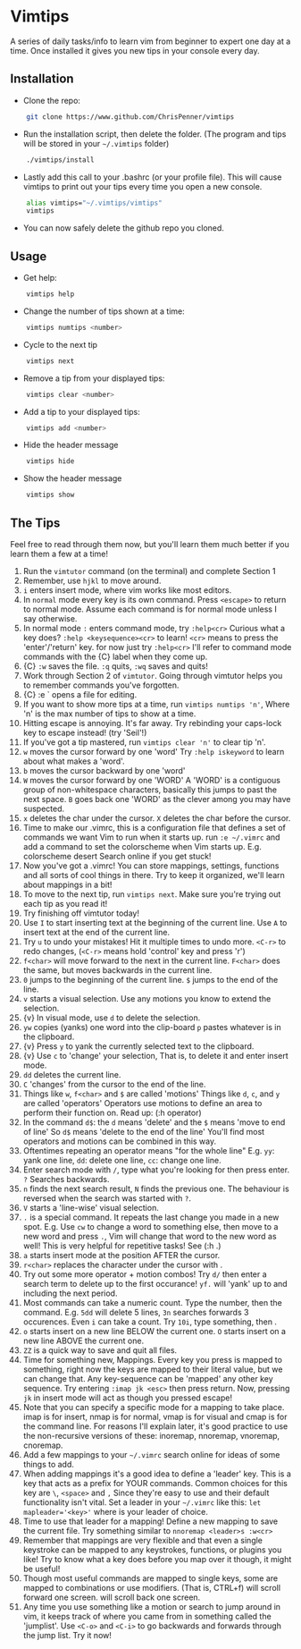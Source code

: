 # Vimtips
A series of daily tasks/info to learn vim from beginner to expert one day at a time.
Once installed it gives you new tips in your console every day.

## Installation
- Clone the repo:
```bash
    git clone https://www.github.com/ChrisPenner/vimtips
```

- Run the installation script, then delete the folder.
(The program and tips will be stored in your `~/.vimtips` folder)

```bash
    ./vimtips/install
```

- Lastly add this call to your .bashrc (or your profile file).
    This will cause vimtips to print out your tips every time you open a new
    console.

```bash
    alias vimtips="~/.vimtips/vimtips"
    vimtips
```

- You can now safely delete the github repo you cloned.

## Usage
- Get help:

```bash
    vimtips help
```

- Change the number of tips shown at a time:

```bash
    vimtips numtips <number>
```

- Cycle to the next tip

```bash
    vimtips next
```

- Remove a tip from your displayed tips:

```bash
    vimtips clear <number>
```

- Add a tip to your displayed tips:

```bash
    vimtips add <number>
```

- Hide the header message

```bash
    vimtips hide
```

- Show the header message

```bash
    vimtips show
```

## The Tips
Feel free to read through them now, but you'll learn them much better if you learn
them a few at a time!

1. Run the `vimtutor` command (on the terminal) and complete Section 1
2. Remember, use `hjkl` to move around.
3. `i` enters insert mode, where vim works like most editors.
4. In `normal` mode every key is its own command.
    Press `<escape>` to return to normal mode.
    Assume each command is for normal mode unless I say otherwise.
5. In normal mode `:` enters command mode, try `:help<cr>`
    Curious what a key does? `:help <keysequence><cr>` to learn!
    `<cr>` means to press the 'enter'/'return' key.
    for now just try `:help<cr>`
    I'll refer to command mode commands with the {C} label when they come up.
6. {C} `:w` saves the file. `:q` quits, `:wq` saves and quits!
7. Work through Section 2 of `vimtutor`.
    Going through vimtutor helps you to remember commands you've forgotten.
8. {C} :e <file>` opens a file for editing.
9. If you want to show more tips at a time, run `vimtips numtips 'n'`,
    Where 'n' is the max number of tips to show at a time.
11. Hitting escape is annoying. It's far away.
     Try rebinding your caps-lock key to escape instead! (try 'Seil'!)
12. If you've got a tip mastered, run `vimtips clear 'n'` to clear tip 'n'.
13. `w` moves the cursor forward by one 'word'
     Try `:help iskeyword` to learn about what makes a 'word'.
14. `b` moves the cursor backward by one 'word'
15. `W` moves the cursor forward by one 'WORD'
     A 'WORD' is a contiguous group of non-whitespace characters,
     basically this jumps to past the next space.
     `B` goes back one 'WORD' as the clever among you may have suspected.
16. `x` deletes the char under the cursor.
     `X` deletes the char before the cursor.
17. Time to make our .vimrc, this is a configuration file that defines a set
     of commands we want Vim to run when it starts up. run `:e ~/.vimrc` and
     add a command to set the colorscheme when Vim starts up.
     E.g. colorscheme desert
     Search online if you get stuck!
18. Now you've got a .vimrc! You can store mappings, settings, functions and
     all sorts of cool things in there. Try to keep it organized, we'll learn
     about mappings in a bit!
17. To move to the next tip, run `vimtips next`.
     Make sure you're trying out each tip as you read it!
18. Try finishing off vimtutor today!
19. Use `I` to start inserting text at the beginning of the current line.
     Use `A` to insert text at the end of the current line.
20. Try `u` to undo your mistakes! Hit it multiple times to undo more.
     `<C-r>` to redo changes, (`<C-r>` means hold 'control' key and press 'r')
21. `f<char>` will move forward to the next <char> in the current line.
     `F<char>` does the same, but moves backwards in the current line.
22. `0` jumps to the beginning of the current line.
     `$` jumps to the end of the line.
23. `v` starts a visual selection.
     Use any motions you know to extend the selection.
24. {v} In visual mode, use `d` to delete the selection.
25. `yw` copies (yanks) one word into the clip-board
     `p` pastes whatever is in the clipboard.
26. {v} Press `y` to yank the currently selected text to the clipboard.
27. {v} Use `c` to 'change' your selection,
     That is, to delete it and enter insert mode.
28. `dd` deletes the current line.
29. `C` 'changes' from the cursor to the end of the line.
30. Things like `w`, `f<char>` and `$` are called 'motions'
     Things like `d`, `c`, and `y` are called 'operators'
     Operators use motions to define an area to perform their function on.
     Read up: (:h operator)
31. In the command `d$`:
     the `d` means 'delete' and the `$` means 'move to end of line'
     So `d$` means 'delete to the end of the line'
     You'll find most operators and motions can be combined in this way.
32. Oftentimes repeating an operator means "for the whole line"
     E.g. `yy`: yank one line, `dd`: delete one line, `cc`: change one line.
33. Enter search mode with `/`, type what you're looking for then press enter.
     `?` Searches backwards.
34. `n` finds the next search result, `N` finds the previous one.
     The behaviour is reversed when the search was started with `?`.
35. `V` starts a 'line-wise' visual selection.
36. `.` is a special command.
     It repeats the last change you made in a new spot.
     E.g. Use `cw` to change a word to something else, then move to a new word
     and press `.`, Vim will change that word to the new word as well!
     This is very helpful for repetitive tasks! See (:h .)
37. `a` starts insert mode at the position AFTER the cursor.
38. `r<char>` replaces the character under the cursor with <char>.
39. Try out some more operator + motion combos!
     Try `d/` then enter a search term to delete up to the first occurance!
     `yf.` will 'yank' up to and including the next period.
39. Most commands can take a numeric count. Type the number, then the command.
     E.g. `5dd` will delete 5 lines, `3n` searches forwards 3 occurences.
     Even `i` can take a count. Try `10i`, type something, then <esc>.
40. `o` starts insert on a new line BELOW the current one.
     `O` starts insert on a new line ABOVE the current one.
41. `ZZ` is a quick way to save and quit all files.
42. Time for something new, Mappings. Every key you press is mapped to
     something, right now the keys are mapped to their literal value, but we can
     change that. Any key-sequence can be 'mapped' any other key sequence.
     Try entering `:imap jk <esc>` then press return.
     Now, pressing `jk` in insert mode will act as though you pressed escape!
43. Note that you can specify a specific mode for a mapping to take place.
     imap is for insert, nmap is for normal, vmap is for visual and cmap is for
     the command line. For reasons I'll explain later, it's good practice to
     use the non-recursive versions of these:
     inoremap, nnoremap, vnoremap, cnoremap.
44. Add a few mappings to your `~/.vimrc` search online for ideas of some
     things to add.
45. When adding mappings it's a good idea to define a 'leader' key.
     This is a key that acts as a prefix for YOUR commands.
     Common choices for this key are `\`, `<space>` and `,`
     Since they're easy to use and their default functionality isn't vital.
     Set a leader in your `~/.vimrc` like this: `let mapleader='<key>'`
     where <key> is your leader of choice.
46. Time to use that leader for a mapping!
     Define a new mapping to save the current file.
     Try something similar to `nnoremap <leader>s :w<cr>`
47. Remember that mappings are very flexible and that even a single keystroke
     can be mapped to any keystrokes, functions, or plugins you like!
     Try to know what a key does before you map over it though, it might be
     useful!
48. Though most useful commands are mapped to single keys, some are mapped to
     combinations or use modifiers.
     <C-f> (That is, CTRL+f) will scroll forward one screen.
     <C-b> will scroll back one screen.
49. Any time you use something like a motion or search to jump around in vim,
     it keeps track of where you came from in something called the 'jumplist'.
     Use `<C-o>` and `<C-i>` to go backwards and forwards through the jump list.
     Try it now!
